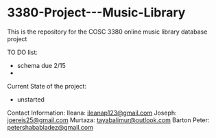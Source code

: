 # 3380-Project---Music-Library
This is the repository for the COSC 3380 online music library database project 

TO DO list:
* schema due 2/15
*

Current State of the project:
* unstarted 

Contact Information:
Ileana: ileanap123@gmail.com
Joseph: joereis25@gmail.com
Murtaza: tayabalimur@outlook.com
Barton
Peter: petershababladez@gmail.com
